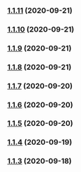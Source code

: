 ### [1.1.11](https://github.com/disneystreaming/automated-cloud-advisor/compare/v1.1.10...v1.1.11) (2020-09-21)

### [1.1.10](https://github.com/disneystreaming/automated-cloud-advisor/compare/v1.1.9...v1.1.10) (2020-09-21)

### [1.1.9](https://github.com/disneystreaming/automated-cloud-advisor/compare/v1.1.8...v1.1.9) (2020-09-21)

### [1.1.8](https://github.com/disneystreaming/automated-cloud-advisor/compare/v1.1.7...v1.1.8) (2020-09-21)

### [1.1.7](https://github.com/disneystreaming/automated-cloud-advisor/compare/v1.1.6...v1.1.7) (2020-09-20)

### [1.1.6](https://github.com/disneystreaming/automated-cloud-advisor/compare/v1.1.5...v1.1.6) (2020-09-20)

### [1.1.5](https://github.com/disneystreaming/automated-cloud-advisor/compare/v1.1.4...v1.1.5) (2020-09-20)

### [1.1.4](https://github.com/disneystreaming/automated-cloud-advisor/compare/v1.1.3...v1.1.4) (2020-09-19)

### [1.1.3](https://github.com/disneystreaming/automated-cloud-advisor/compare/v1.1.2...v1.1.3) (2020-09-18)
